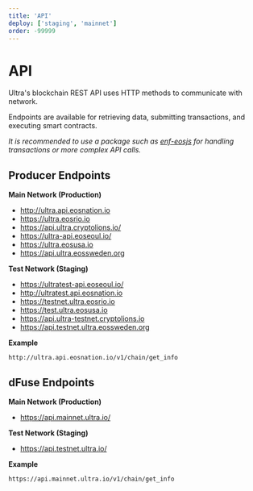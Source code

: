 ```yaml
---
title: 'API'
deploy: ['staging', 'mainnet']
order: -99999
---
```


# API

Ultra's blockchain REST API uses HTTP methods to communicate with network.

Endpoints are available for retrieving data, submitting transactions, and executing smart contracts.

_It is recommended to use a package such as [enf-eosjs](https://github.com/eosnetworkfoundation/mandel-eosjs) for handling transactions or more complex API calls._

## Producer Endpoints

**Main Network (Production)**

- http://ultra.api.eosnation.io
- https://ultra.eosrio.io
- https://api.ultra.cryptolions.io/
- https://ultra-api.eoseoul.io/
- https://ultra.eosusa.io
- https://api.ultra.eossweden.org

**Test Network (Staging)**

- https://ultratest-api.eoseoul.io/
- http://ultratest.api.eosnation.io
- https://testnet.ultra.eosrio.io
- https://test.ultra.eosusa.io
- https://api.ultra-testnet.cryptolions.io
- https://api.testnet.ultra.eossweden.org

**Example**

```
http://ultra.api.eosnation.io/v1/chain/get_info
```

## dFuse Endpoints

**Main Network (Production)**

- https://api.mainnet.ultra.io/

**Test Network (Staging)**

- https://api.testnet.ultra.io/

**Example**

```
https://api.mainnet.ultra.io/v1/chain/get_info
```